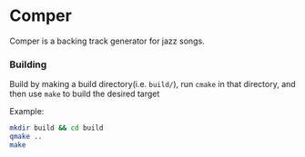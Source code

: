 # Comper

Comper is a backing track generator for jazz songs.

### Building

Build by making a build directory(i.e. `build/`), run `cmake` in that directory, and then use `make` to build the desired target

Example:

```bash
mkdir build && cd build
qmake ..
make
```


